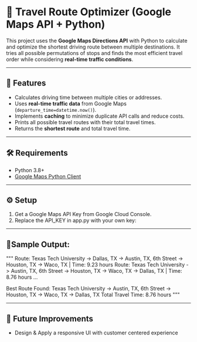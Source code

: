 # 🚗 Travel Route Optimizer (Google Maps API + Python)

This project uses the **Google Maps Directions API** with Python to calculate and optimize the shortest driving route between multiple destinations. It tries all possible permutations of stops and finds the most efficient travel order while considering **real-time traffic conditions**.

---

## 📌 Features
- Calculates driving time between multiple cities or addresses.  
- Uses **real-time traffic data** from Google Maps (`departure_time=datetime.now()`).  
- Implements **caching** to minimize duplicate API calls and reduce costs.  
- Prints all possible travel routes with their total travel times.  
- Returns the **shortest route** and total travel time.  

---

## 🛠️ Requirements
- Python 3.8+  
- [Google Maps Python Client](https://github.com/googlemaps/google-maps-services-python)  

---

## ⚙️ Setup
1. Get a Google Maps API Key from Google Cloud Console.
2. Replace the API_KEY in app.py with your own key:

---

## 📂Sample Output:
"""
Route: Texas Tech University -> Dallas, TX -> Austin, TX, 6th Street -> Houston, TX -> Waco, TX | Time: 9.23 hours
Route: Texas Tech University -> Austin, TX, 6th Street -> Houston, TX -> Waco, TX -> Dallas, TX | Time: 8.76 hours
...

Best Route Found:
Texas Tech University -> Austin, TX, 6th Street -> Houston, TX -> Waco, TX -> Dallas, TX
Total Travel Time: 8.76 hours
"""

---

## 🚀 Future Improvements
- Design & Apply a responsive UI with customer centered experience

